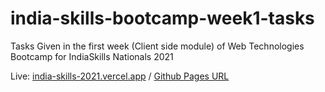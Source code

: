 # india-skills-bootcamp-week1-tasks
Tasks Given in the first week (Client side module) of Web Technologies Bootcamp for IndiaSkills Nationals 2021

Live: [india-skills-2021.vercel.app](https://india-skills-2021.vercel.app) / [Github Pages URL](https://shubham-web.github.io/india-skills-bootcamp-week1-tasks/)
